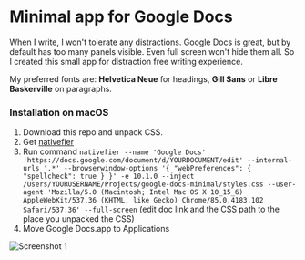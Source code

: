 # Minimal app for Google Docs

When I write, I won't tolerate any distractions. Google Docs is great, but by default has too many panels visible. Even full screen won't hide them all. So I created this small app for distraction free writing experience.

My preferred fonts are: **Helvetica Neue** for headings, **Gill Sans** or **Libre Baskerville** on paragraphs.

### Installation on macOS

1. Download this repo and unpack CSS.
2. Get [nativefier](https://github.com/jiahaog/nativefier/)
3. Run command `nativefier --name 'Google Docs' 'https://docs.google.com/document/d/YOURDOCUMENT/edit' --internal-urls '.*' --browserwindow-options '{ "webPreferences": { "spellcheck": true } }' -e 10.1.0 --inject /Users/YOURUSERNAME/Projects/google-docs-minimal/styles.css --user-agent 'Mozilla/5.0 (Macintosh; Intel Mac OS X 10_15_6) AppleWebKit/537.36 (KHTML, like Gecko) Chrome/85.0.4183.102 Safari/537.36' --full-screen` (edit doc link and the CSS path to the place you unpacked the CSS)
4. Move Google Docs.app to Applications

![Screenshot 1](https://i.imgur.com/ex1D3RQ.png "Screenshot")
